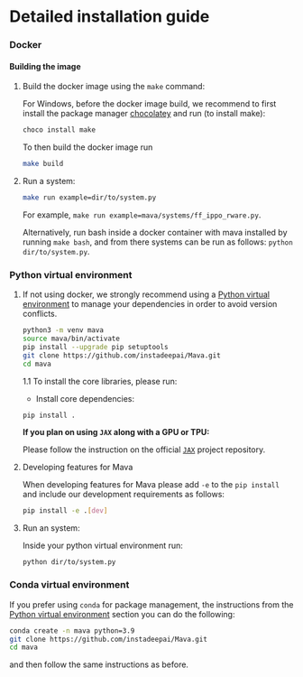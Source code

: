# Detailed installation guide

### Docker

#### Building the image

1. Build the docker image using the `make` command:

    For Windows, before the docker image build, we recommend to first install the package manager [chocolatey](https://chocolatey.org/install) and run (to install make):

    ```bash
    choco install make
    ```

    To then build the docker image run

    ```bash
    make build
    ```

2. Run a system:

    ```bash
    make run example=dir/to/system.py
    ```

    For example, `make run example=mava/systems/ff_ippo_rware.py`.

    Alternatively, run bash inside a docker container with mava installed by running `make bash`, and from there systems can be run as follows: `python dir/to/system.py`.

### Python virtual environment

1. If not using docker, we strongly recommend using a
    [Python virtual environment](https://docs.python.org/3/tutorial/venv.html)
    to manage your dependencies in order to avoid version conflicts.

    ```bash
    python3 -m venv mava
    source mava/bin/activate
    pip install --upgrade pip setuptools
    git clone https://github.com/instadeepai/Mava.git
    cd mava
    ```

    1.1  To install the core libraries, please run:

    * Install core dependencies:

    ```bash
    pip install .
    ```

    **If you plan on using `JAX` along with a GPU or TPU:**

    Please follow the instruction on the official [`JAX`](https://github.com/google/jax) project repository.

2. Developing features for Mava

    When developing features for Mava please add `-e` to the `pip install` and include our development requirements as follows:

    ```bash
    pip install -e .[dev]
    ```

3. Run an system:

    Inside your python virtual environment run:
    ```
    python dir/to/system.py
    ```

### Conda virtual environment
If you prefer using `conda` for package management, the instructions from the [Python virtual environment](#python-virtual-environment) section you can do the following:

```bash
conda create -n mava python=3.9
git clone https://github.com/instadeepai/Mava.git
cd mava
```
and then follow the same instructions as before.

